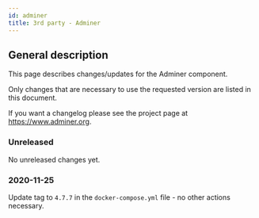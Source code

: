 ```yaml
---
id: adminer
title: 3rd party - Adminer
---
```


## General description

This page describes changes/updates for the Adminer component.

Only changes that are necessary to use the requested version are listed in this document.

If you want a changelog please see the project page at https://www.adminer.org.

### Unreleased

No unreleased changes yet.

### 2020-11-25

Update tag to `4.7.7` in the `docker-compose.yml` file - no other actions necessary.